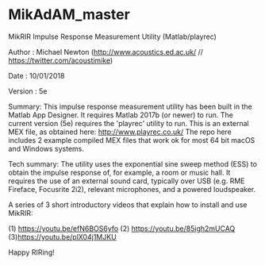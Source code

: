 # MikAdAM_master
MikRIR Impulse Response Measurement Utility (Matlab/playrec)

Author  : Michael Newton (http://www.acoustics.ed.ac.uk/ // https://twitter.com/acoustimike)

Date    : 10/01/2018

Version : 5e

Summary: 
This impulse response measurement utility has been built in the Matlab App Designer. 
It requires Matlab 2017b (or newer) to run.
The current version (5e) requires the 'playrec' utility to run. This is an external MEX file, as obtained here: http://www.playrec.co.uk/
The repo here includes 2 example compiled MEX files that work ok for most 64 bit macOS and Windows systems.

Tech summary:
The utility uses the exponential sine sweep method (ESS) to obtain the impulse response of, for example, a room or music hall. It requires the use of an external sound card, typically over USB (e.g. RME Fireface, Focusrite 2i2), relevant microphones, and a powered loudspeaker.

A series of 3 short introductory videos that explain how to install and use MikRIR:

  (1) https://youtu.be/efN6BOS6yfo
  (2) https://youtu.be/85igh2mUCAQ
  (3)https://youtu.be/plX04j1MJKU
  
Happy RIRing!  